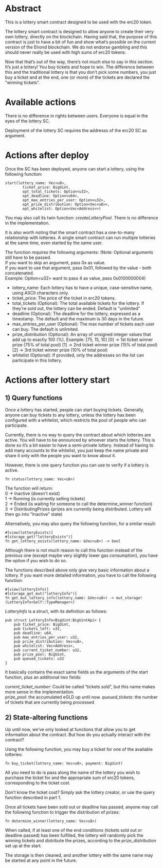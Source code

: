 # Abstract

This is a lottery smart contract designed to be used with the erc20 token.

The lottery smart contract is designed to allow anyone to create their very own lottery, directly on the blockchain. Having said that, the purpose of this contract is just to have a bit of fun and show what’s possible on the current version of the Elrond blockchain. We do not endorse gambling and this should never really be used with high sums of erc20 tokens.

Now that that’s out of the way, there’s not much else to say in this section. It’s just a lottery! You buy tickets and hope to win. The difference between this and the traditional lottery is that you don’t pick some numbers, you just buy a ticket and at the end, one (or more) of the tickets are declared the “winning tickets”.  

# Available actions

There is no difference in rights between users. Everyone is equal in the eyes of the lottery SC.

Deployment of the lottery SC requires the addresss of the erc20 SC as argument.

# Actions after deploy

Once the SC has been deployed, anyone can start a lottery, using the following function: 

```
start(lottery_name: Vec<u8>,
        ticket_price: BigUint, 
        opt_total_tickets: Option<u32>, 
        opt_deadline: Option<u64>,
        opt_max_entries_per_user: Option<u32>,
        opt_prize_distribution: Option<Vec<u8>>,
        opt_whitelist: Option<Vec<Address>>)
``` 

You may also call its twin function: *createLotteryPool*. There is no difference in the implementation.

It is also worth noting that the smart contract has a one-to-many relationship with lotteries. A single smart contract can run multiple lotteries at the same time, even started by the same user.

The function requires the following arguments: (Note: Optional arguments still have to be passed.  
        If you want to skip an argument, pass 0x as value.  
        If you want to use that argument, pass 0x01, followed by the value - both concatenated.  
        Example: Option&lt;u32&gt; want to pass 4 as value, pass 0x0100000004)  

- lottery_name: Each lottery has to have a unique, case-sensitive name, using ASCII characters only.
- ticket_price: The price of the ticket in erc20 tokens.  
- total_tickets (Optional): The total available tickets for the lottery. If they're sold out, the lottery can be ended. Default is "unlimited"
- deadline (Optional): The deadline for the lottery, expressed as a timestamp. The default and the maximum is 30 days in the future.
- max_entries_per_user (Optional): The max number of tickets each user can buy. The default is unlimited.
- prize_distribution (Optional): An array of unsigned integer values that add up to exactly 100 (%). Example: [75, 15, 10]
    [0] -> 1st ticket winner prize (75% of total pool)
    [1] -> 2nd ticket winner prize (15% of total pool)
    [2] -> 3rd ticket winner prize (10% of total pool)
- whitelist (Optional): If provided, only the addresses on the list can participate in this lottery.

# Actions after lottery start

## 1) Query functions

Once a lottery has started, people can start buying tickets. Generally, anyone can buy tickets to any lottery, unless the lottery has been configured with a whitelist, which restricts the pool of people who can participate.

Currently, there is no way to query the contract about which lotteries are active. You will have to be announced by whoever starts the lottery. This is done so it’s a bit easier to have a semi-private lottery. Instead of having to add many accounts to the whitelist, you just keep the name private and share it only with the people you want to know about it.

However, there is one query function you can use to verify if a lottery is active.

```
fn status(lottery_name: Vec<u8>)
```

The function will return:  
0 -> Inactive (doesn't exist)  
1 -> Running (is currently selling tickets)  
2 -> Ended (is waiting for someone to call the determine_winner function)  
3 -> DistributingPrizes (prizes are currently being distributed. Lottery will then go into "Inactive" state)  

Alternatively, you may also query the following function, for a similar result:  
  
```
#[view(lotteryExists)]
#[storage_get("lotteryExists")]
fn get_lottery_exists(lottery_name: &Vec<u8>) -> bool
```
  
Although there is not much reason to call this function instead of the previous one (except maybe very slightly lower gas consumption), you have the option if you wish to do so.

The functions described above only give very basic information about a lottery. If you want more detailed information, you have to call the following function:

```
#[view(lotteryInfo)]
#[storage_get_mut("lotteryInfo")]
fn get_mut_lottery_info(lottery_name: &Vec<u8>) -> mut_storage!(LotteryInfo<Self::TypeManager>)
```


*LotteryInfo* is a struct, with its definition as follows:

```
pub struct LotteryInfo<BigUint:BigUintApi> {
    pub ticket_price: BigUint,
    pub tickets_left: u32,
    pub deadline: u64,
    pub max_entries_per_user: u32,
    pub prize_distribution: Vec<u8>,
    pub whitelist: Vec<Address>,
    pub current_ticket_number: u32,
    pub prize_pool: BigUint,
    pub queued_tickets: u32
}
```

It basically contains the exact same fields as the arguments of the start function, plus an additional two fields:

*current\_ticket\_number*: Could be called “tickets sold”, but this name makes more sense in the implementation.  
*prize\_pool*: the accumulated eGLD up until now.
*queued\_tickets*: the number of tickets that are currently being processed

## 2) State-altering functions

Up until now, we’ve only looked at functions that allow you to get information about the contract. But how do you actually interact with the contract?

Using the following function, you may buy a ticket for one of the available lotteries:

```
fn buy_ticket(lottery_name: Vec<u8>, payment: BigUint)
``` 

All you need to do is pass along the name of the lottery you wish to purchase the ticket for and the appropriate sum of erc20 tokens, corresponding to the ticket cost.

Don’t know the ticket cost? Simply ask the lottery creator, or use the query function described in part 1.

Once all tickets have been sold out or deadline has passed, anyone may call the following function to trigger the distribution of prizes:

```
fn determine_winner(lottery_name: Vec<u8>)
```

When called, if at least one of the end conditions (tickets sold out or deadline passed) has been fulfilled, the lottery will randomly pick the winning tickets and distribute the prizes, according to the *prize\_distribution* set up at the start.

The storage is then cleaned, and another lottery with the same name may be started at any point in the future.

